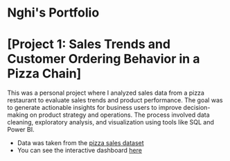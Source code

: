 # Nghi's Portfolio

# [Project 1: Sales Trends and Customer Ordering Behavior in a Pizza Chain]

This was a personal project where I analyzed sales data from a pizza restaurant to evaluate sales trends and product performance. The goal was to generate actionable insights for business users to improve decision-making on product strategy and operations. The process involved data cleaning, exploratory analysis, and visualization using tools like SQL and Power BI.

* Data was taken from the [pizza sales dataset](https://ntlink.co/pizza-sales-dataset)
* You can see the interactive dashboard [here](https://ntlink.co/pizza-sales-report)
